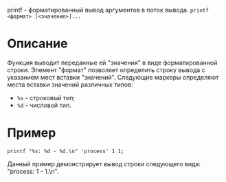 printf - форматированный вывод аргументов в поток вывода.
`printf <формат> [<значение>]...`

Описание
========

Функция выводит переданные ей "значения" в виде форматированной строки. Элемент "формат" позволяет определить строку вывода с указанием мест вставки "значений".
Следующие маркеры определяют места вставки значений различных типов:

* `%s` - строковый тип;
* `%d` - числовой тип.

Пример
======

    printf "%s: %d - %d.\n" 'process' 1 1;

Данный пример демонстрирует вывод строки следующего вида: "process: 1 - 1.\n".
